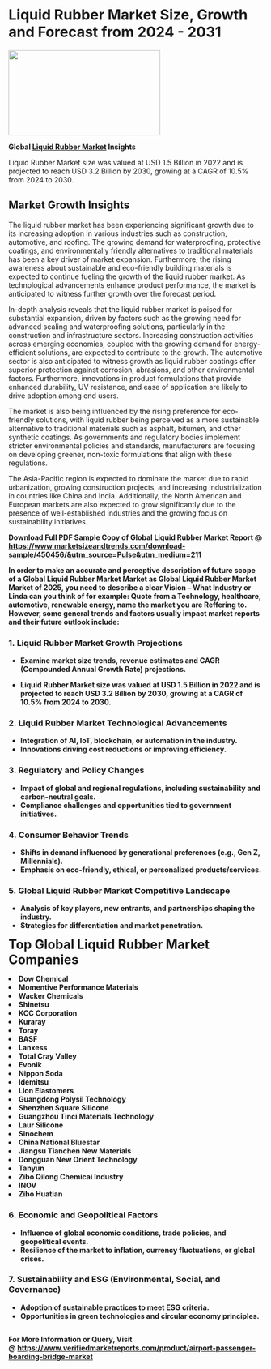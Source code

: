 <H1>Liquid Rubber Market Size, Growth and Forecast from 2024 - 2031</H1><img class="aligncenter size-medium wp-image-584254" src="https://thirdeyenews.in/wp-content/uploads/2024/09/Global-Market-Research-300x168.jpeg" alt="" width="300" height="168" /><p><strong>Global&nbsp;<a href="https://www.marketsizeandtrends.com/download-sample/450456/&amp;utm_source=Pulse&amp;utm_medium=211">Liquid Rubber Market</a> Insights</strong></p><p>Liquid Rubber Market size was valued at USD 1.5 Billion in 2022 and is projected to reach USD 3.2 Billion by 2030, growing at a CAGR of 10.5% from 2024 to 2030.</p><p><h2>Market Growth Insights</h2> <p>The liquid rubber market has been experiencing significant growth due to its increasing adoption in various industries such as construction, automotive, and roofing. The growing demand for waterproofing, protective coatings, and environmentally friendly alternatives to traditional materials has been a key driver of market expansion. Furthermore, the rising awareness about sustainable and eco-friendly building materials is expected to continue fueling the growth of the liquid rubber market. As technological advancements enhance product performance, the market is anticipated to witness further growth over the forecast period.</p> <p><strong></strong></p> <p>In-depth analysis reveals that the liquid rubber market is poised for substantial expansion, driven by factors such as the growing need for advanced sealing and waterproofing solutions, particularly in the construction and infrastructure sectors. Increasing construction activities across emerging economies, coupled with the growing demand for energy-efficient solutions, are expected to contribute to the growth. The automotive sector is also anticipated to witness growth as liquid rubber coatings offer superior protection against corrosion, abrasions, and other environmental factors. Furthermore, innovations in product formulations that provide enhanced durability, UV resistance, and ease of application are likely to drive adoption among end users.</p> <p>The market is also being influenced by the rising preference for eco-friendly solutions, with liquid rubber being perceived as a more sustainable alternative to traditional materials such as asphalt, bitumen, and other synthetic coatings. As governments and regulatory bodies implement stricter environmental policies and standards, manufacturers are focusing on developing greener, non-toxic formulations that align with these regulations.</p> <p>The Asia-Pacific region is expected to dominate the market due to rapid urbanization, growing construction projects, and increasing industrialization in countries like China and India. Additionally, the North American and European markets are also expected to grow significantly due to the presence of well-established industries and the growing focus on sustainability initiatives.</p> <p><strong></p><p><span class=""><strong>Download Full PDF Sample Copy of Global Liquid Rubber Market Report</strong> @ <a href="https://www.marketsizeandtrends.com/download-sample/450456/&amp;utm_source=Pulse&amp;utm_medium=211" target="_blank">https://www.marketsizeandtrends.com/download-sample/450456/&amp;utm_source=Pulse&amp;utm_medium=211</a></span></p><p>In order to make an accurate and perceptive description of future scope of a Global&nbsp;Liquid Rubber Market Market as Global&nbsp;Liquid Rubber Market Market of 2025, you need to describe a clear Vision &ndash; What Industry or Linda can you think of for example: Quote from a Technology, healthcare, automotive, renewable energy, name the market you are Reffering to. However, some general trends and factors usually impact market reports and their future outlook include:</p><h3>1.&nbsp;<strong>Liquid Rubber Market Growth Projections</strong></h3><ul><li>Examine market size trends, revenue estimates and CAGR (Compounded Annual Growth Rate) projections.</li><li><p>Liquid Rubber Market size was valued at USD 1.5 Billion in 2022 and is projected to reach USD 3.2 Billion by 2030, growing at a CAGR of 10.5% from 2024 to 2030.</p></li></ul><h3>2.&nbsp;<strong>Liquid Rubber Market Technological Advancements</strong></h3><ul><li>Integration of AI, IoT, blockchain, or automation in the industry.</li><li>Innovations driving cost reductions or improving efficiency.</li></ul><h3>3.&nbsp;<strong>Regulatory and Policy Changes</strong></h3><ul><li>Impact of global and regional regulations, including sustainability and carbon-neutral goals.</li><li>Compliance challenges and opportunities tied to government initiatives.</li></ul><h3>4.&nbsp;<strong>Consumer Behavior Trends</strong></h3><ul><li>Shifts in demand influenced by generational preferences (e.g., Gen Z, Millennials).</li><li>Emphasis on eco-friendly, ethical, or personalized products/services.</li></ul><h3>5.&nbsp;<strong>Global Liquid Rubber Market Competitive Landscape</strong></h3><ul><li>Analysis of key players, new entrants, and partnerships shaping the industry.</li><li>Strategies for differentiation and market penetration.</li></ul><p data-pm-slice="1 1 []"><span style="color: inherit; font-family: inherit; font-size: 25px;">Top Global Liquid Rubber Market Companies</span></p><div class="" data-test-id=""><p><li>Dow Chemical</li><li> Momentive Performance Materials</li><li> Wacker Chemicals</li><li> Shinetsu</li><li> KCC Corporation</li><li> Kuraray</li><li> Toray</li><li> BASF</li><li> Lanxess</li><li> Total Cray Valley</li><li> Evonik</li><li> Nippon Soda</li><li> Idemitsu</li><li> Lion Elastomers</li><li> Guangdong Polysil Technology</li><li> Shenzhen Square Silicone</li><li> Guangzhou Tinci Materials Technology</li><li> Laur Silicone</li><li> Sinochem</li><li> China National Bluestar</li><li> Jiangsu Tianchen New Materials</li><li> Dongguan New Orient Technology</li><li> Tanyun</li><li> Zibo Qilong Chemicai Industry</li><li> INOV</li><li> Zibo Huatian</li></p></div><h3>6.&nbsp;<strong>Economic and Geopolitical Factors</strong></h3><ul><li>Influence of global economic conditions, trade policies, and geopolitical events.</li><li>Resilience of the market to inflation, currency fluctuations, or global crises.</li></ul><h3>7.&nbsp;<strong>Sustainability and ESG (Environmental, Social, and Governance)</strong></h3><ul><li>Adoption of sustainable practices to meet ESG criteria.</li><li>Opportunities in green technologies and circular economy principles.</li></ul><h2><strong style="font-size: 14px;">For More Information or Query, Visit @&nbsp;</strong><a style="background-color: #ffffff; font-size: 14px;" href="https://www.marketsizeandtrends.com/report/liquid-rubber-market/" target="_blank">https://www.verifiedmarketreports.com/product/airport-passenger-boarding-bridge-market</a></h2>
